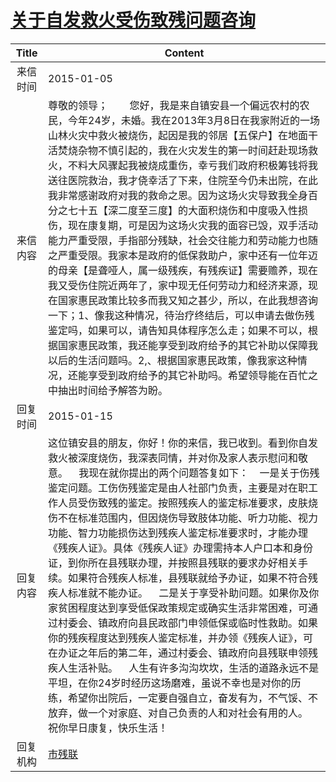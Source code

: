 # <a href="http://www.shangluo.gov.cn/zmhd/ldxxxx.jsp?urltype=leadermail.LeaderMailContentUrl&wbtreeid=1112&leadermailid=2888">关于自发救火受伤致残问题咨询</a>
| Title |                                                                                                                                                                                                                                                                         Content                                                                                                                                                                                                                                                                          |
|:-----:|----------------------------------------------------------------------------------------------------------------------------------------------------------------------------------------------------------------------------------------------------------------------------------------------------------------------------------------------------------------------------------------------------------------------------------------------------------------------------------------------------------------------------------------------------------|
| 来信时间  | 2015-01-05                                                                                                                                                                                                                                                                                                                                                                                                                                                                                                                                               |
| 来信内容  | 尊敬的领导；        您好，我是来自镇安县一个偏远农村的农民，今年24岁，未婚。我在2013年3月8日在我家附近的一场山林火灾中救火被烧伤，起因是我的邻居【五保户】在地面干活焚烧杂物不慎引起的，我在火灾发生的第一时间赶赴现场救火，不料大风骤起我被烧成重伤，幸亏我们政府积极筹钱将我送往医院救治，我才侥幸活了下来，住院至今仍未出院，在此我非常感谢政府对我的救命之恩。因为这场火灾导致我全身百分之七十五【深二度至三度】的大面积烧伤和中度吸入性损伤，现在康复期，可是因为这场火灾我的面容已毁，双手活动能力严重受限，手指部分残缺，社会交往能力和劳动能力也随之严重受限。我家本是政府的低保救助户，家中还有一位年迈的母亲【是聋哑人，属一级残疾，有残疾证】需要赡养，现在我又受伤住院近两年了，家中现无任何劳动力和经济来源，现在国家惠民政策比较多而我又知之甚少，所以，在此我想咨询一下；1、像我这种情况，待治疗终结后，可以申请去做伤残鉴定吗，如果可以，请告知具体程序怎么走；如果不可以，根据国家惠民政策，我还能享受到政府给予的其它补助以保障我以后的生活问题吗。2,、根据国家惠民政策，像我家这种情况，还能享受到政府给予的其它补助吗。希望领导能在百忙之中抽出时间给予解答为盼。     |
| 回复时间  | 2015-01-15                                                                                                                                                                                                                                                                                                                                                                                                                                                                                                                                               |
| 回复内容  | 这位镇安县的朋友，你好！你的来信，我已收到。看到你自发救火被深度烧伤，我深表同情，并对你及家人表示慰问和敬意。    我现在就你提出的两个问题答复如下：    一是关于伤残鉴定问题。工伤伤残鉴定是由人社部门负责，主要是对在职工作人员受伤致残的鉴定。按照残疾人的鉴定标准要求，皮肤烧伤不在标准范围内，但因烧伤导致肢体功能、听力功能、视力功能、智力功能损伤达到残疾人鉴定标准要求时，才能办理《残疾人证》。具体《残疾人证》办理需持本人户口本和身份证，到你所在县残联办理，并按照县残联的要求办好相关手续。如果符合残疾人标准，县残联就给予办证，如果不符合残疾人标准就不能办证。    二是关于享受补助问题。如果你及你家贫困程度达到享受低保政策规定或确实生活非常困难，可通过村委会、镇政府向县民政部门申领低保或临时性救助。如果你的残疾程度达到残疾人鉴定标准，并办领《残疾人证》，可在办证之年后的第二年，通过村委会、镇政府向县残联申领残疾人生活补贴。    人生有许多沟沟坎坎，生活的道路永远不是平坦，在你24岁时经历这场磨难，虽说不幸也是对你的历练，希望你出院后，一定要自强自立，奋发有为，不气馁、不放弃，做一个对家庭、对自己负责的人和对社会有用的人。    祝你早日康复，快乐生活！ |
| 回复机构  | <a href="../../category/agencies/市残联.md">市残联</a>                                                                                                                                                                                                                                                                                                                                                                                                                                                                                                         |